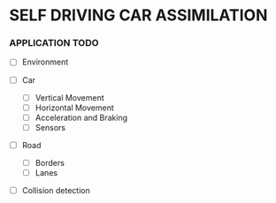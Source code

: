 #    SELF DRIVING CAR ASSIMILATION


###  APPLICATION TODO

- [ ] Environment

- [ ] Car
    - [ ] Vertical Movement
    - [ ] Horizontal Movement
    - [ ] Acceleration and Braking
    - [ ] Sensors

- [ ] Road
    - [ ] Borders
    - [ ] Lanes

- [ ] Collision detection